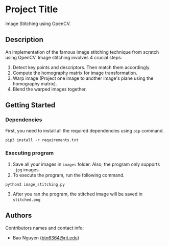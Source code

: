 # Project Title

Image Stitching using OpenCV. 

## Description

An implementation of the famous image stitching technique from scratch using OpenCV. 
Image stitching involves 4 crucial steps: 
1. Detect key points and descriptors. Then match them accordingly. 
2. Compute the homography matrix for image transformation. 
3. Warp image (Project one image to another image's plane using the homography matrix). 
4. Blend the warped images together. 

## Getting Started

### Dependencies
First, you need to install all the required dependencies using ```pip``` command. 
```
pip3 install -r requirements.txt
```

### Executing program
1. Save all your images in ```images``` folder. Also, the program only supports ```.jpg``` images.
2. To execute the program, run the following command. 
```
python3 image_stitching.py
```
3. After you ran the program, the stitched image will be saved in ```stitched.png```

## Authors

Contributors names and contact info:
* Bao Nguyen (btn6364@rit.edu)